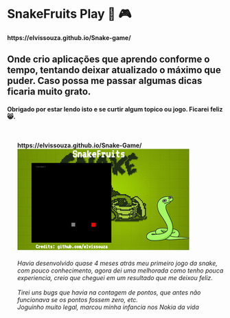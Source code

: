 <h1>SnakeFruits Play 👾 🎮</h1>
<b>https://elvissouza.github.io/Snake-game/<b><br>

<h2>Onde crio aplicações que aprendo conforme o tempo, tentando deixar atualizado o máximo que puder. Caso possa me passar algumas dicas ficaria muito grato.</h2>
<h4>Obrigado por estar lendo isto e se curtir algum topico ou jogo. Ficarei feliz 😸.</h4><br>
<ol
  <b>https://elvissouza.github.io/Snake-Game/<b><br>
    <img src ="https://raw.githubusercontent.com/elvissouza/Snake-game/master/assets/gifOfGame.gif">
    <h6>Havia desenvolvido quase 4 meses atrás meu primeiro jogo da snake, com pouco conhecimento, agora dei uma melhorada como tenho pouca experiencia, creio que cheguei em um resultado que me deixou feliz.<br><br>
    Tirei uns bugs que havia na contagem de pontos, que antes não funcionava se os pontos fossem zero, etc. <br>
    Joguinho muito legal, marcou minha infancia nos Nokia da vida</h6>
<ol>
